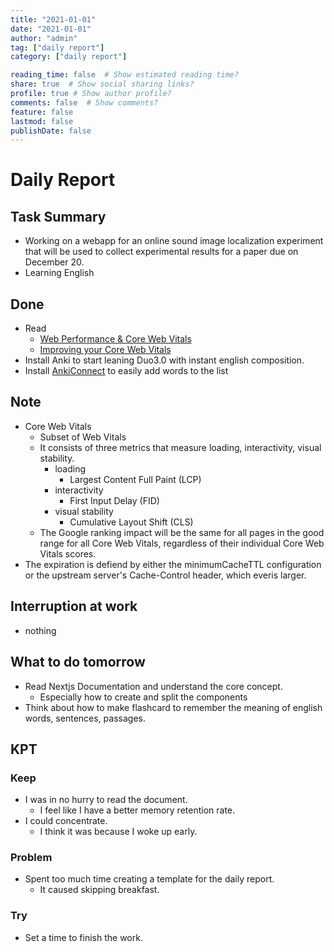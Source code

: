 ```yaml
---
title: "2021-01-01"
date: "2021-01-01"
author: "admin"
tag: ["daily report"]
category: ["daily report"]

reading_time: false  # Show estimated reading time?
share: true  # Show social sharing links?
profile: true # Show author profile?
comments: false  # Show comments?
feature: false
lastmod: false
publishDate: false
---
```


# Daily Report

## Task Summary

- Working on a webapp for an online sound image localization experiment that will be used to collect experimental results for a paper due on December 20.
- Learning English

## Done

- Read
  - [Web Performance & Core Web Vitals](https://nextjs.org/learn/seo/web-performance)
  - [Improving your Core Web Vitals](https://nextjs.org/learn/seo/improve)
- Install Anki to start leaning Duo3.0 with instant english composition.
- Install [AnkiConnect](https://ankiweb.net/shared/info/2055492159) to easily add words to the list

## Note

- Core Web Vitals
  - Subset of Web Vitals
  - It consists of three metrics that measure loading, interactivity, visual stability.
    - loading
      - Largest Content Full Paint (LCP)
    - interactivity
      - First Input Delay (FID)
    - visual stability
      - Cumulative Layout Shift (CLS)
  - The Google ranking impact will be the same for all pages in the good range for all Core Web Vitals, regardless of their individual Core Web Vitals scores.
- The expiration is defiend by either the minimumCacheTTL configuration or the upstream server's Cache-Control header, which everis larger.


## Interruption at work

- nothing

## What to do tomorrow

- Read Nextjs Documentation and understand the core concept.
  - Especially how to create and split the components
- Think about how to make flashcard to remember the meaning of english words, sentences, passages.

## KPT

### Keep

- I was in no hurry to read the document.
  - I feel like I have a better memory retention rate.
- I could concentrate.
  - I think it was because I woke up early.

### Problem

- Spent too much time creating a template for the daily report.
  - It caused skipping breakfast.

### Try

- Set a time to finish the work.
